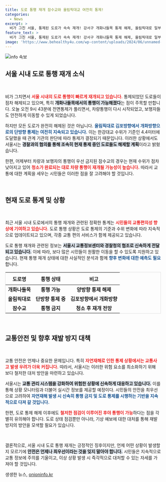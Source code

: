 ```yaml
---
title: 도로 통행 재개 잠수교와 올림픽대교 여전히 통제!
categories:
  - News
excerpt: >
  비가 그친 서울, 통제된 도로가 속속 재개! 강서구 개화나들목 통제 해제, 올림픽대로 일부 구간은 여전히 주의 필요. 잠수교 통행 재개 임박! 상세 내용 확인하세요!
feature_text: >
  비가 그친 서울, 통제된 도로가 속속 재개! 강서구 개화나들목 통제 해제, 올림픽대로 일부 구간은 여전히 주의 필요. 잠수교 통행 재개 임박! 상세 내용 확인하세요!
image: 'https://www.behealthy4u.com/wp-content/uploads/2024/06/unnamed-file.png'
---
```


<p><img src="https://www.behealthy4u.com/wp-content/uploads/2024/06/unnamed-file.png" alt="info 속보" /></p>

<h2 data-ke-size="size26">서울 시내 도로 통행 재개 소식</h2>

<p data-ke-size="size16">&nbsp;</p>

<p>비가 그치면서 <b><span style="color: #ee2323;">서울 시내의 도로 통행이 빠르게 재개되고 있습니다.</span></b> 통제되었던 도로들이 점차 해제되고 있으며, 특히 <b><span style="background-color: #21538527;">개화나들목에서의 통행이 가능해졌다</span></b>는 점이 주목할 만합니다. 오늘 오전 9시 43분에 전면통제가 풀리면서, 차량통행이 다시 시작되었고, 보행자들도 안전하게 이동할 수 있게 되었습니다. </p>

<p>하지만 모든 도로가 완전히 해제된 것은 아닙니다. <b><span style="color: #1a5490;">올림픽대로 김포방향에서 개화방향으로의 단방향 통제는 여전히 지속되고 있습니다.</span></b> 이는 한강대교 수위가 기준인 4.4미터에 도달했을 때 관계 기관의 판단에 따라 통제가 결정되기 때문입니다. 이러한 상황에서도 서울시는 <b><span style="background-color: #21538527;">경찰과의 협의를 통해 조속히 현재 통제 중인 도로들도 해제할 계획</span></b>이라고 밝혔습니다.</p>

<p>한편, 어제부터 차량과 보행자의 통행이 우선 금지된 잠수교의 경우는 현재 수위가 점차 낮아지고 있어 <b><span style="color: #ee2323;">청소가 완료되는 대로 차량 통행이 재개될 가능성이 높습니다.</span></b> 따라서 교통에 대한 계획을 세우는 시민들은 이러한 점을 잘 고려해야 할 것입니다.</p>

<p data-ke-size="size16">&nbsp;</p>

<h2 data-ke-size="size26">현재 도로 통계 및 상황</h2>

<p data-ke-size="size16">&nbsp;</p>

<p>최근 서울 시내 도로에서의 통행 재개와 관련된 정확한 통계는 <b><span style="color: #ee2323;">시민들의 교통편의성 향상에 기여하고 있습니다.</span></b> 도로 통행 상황은 도로 통제의 기준과 수위 변화에 따라 지속적으로 업데이트되고 있으며, 각종 교통 편의 서비스가 함께 제공되고 있습니다. </p>

<p>도로 통행 재개와 관련된 정보는 <b><span style="background-color: #21538527;">서울시 교통정보센터와 경찰청의 협조로 신속하게 전달되고 있습니다.</span></b> 이에 따라, 보다 많은 시민들이 원활한 이동을 할 수 있도록 지원하고 있습니다. 현재 통행 재개 상태에 대한 사실적인 분석과 함께 <b><span style="color: #1a5490;">향후 변화에 대한 예측도 필요</span></b>합니다.</p>

<table style="width: 100%; border: 1px solid #ddd;">
    <thead>
        <tr>
            <th style="text-align: center; height: 40px;"><b>도로명</b></th>
            <th style="text-align: center; height: 40px;"><b>통행 상태</b></th>
            <th style="text-align: center; height: 40px;"><b>비고</b></th>
        </tr>
    </thead>
    <tbody>
        <tr>
            <td style="text-align: center; height: 17px;"><b>개화나들목</b></td>
            <td style="text-align: center; height: 17px;"><b>통행 가능</b></td>
            <td style="text-align: center; height: 17px;"><b>양방향 통제 해제</b></td>
        </tr>
        <tr>
            <td style="text-align: center; height: 17px;"><b>올림픽대로</b></td>
            <td style="text-align: center; height: 17px;"><b>단방향 통제 중</b></td>
            <td style="text-align: center; height: 17px;"><b>김포방향에서 개화방향</b></td>
        </tr>
        <tr>
            <td style="text-align: center; height: 17px;"><b>잠수교</b></td>
            <td style="text-align: center; height: 17px;"><b>통행 금지</b></td>
            <td style="text-align: center; height: 17px;"><b>청소 후 재개 전망</b></td>
        </tr>
    </tbody>
</table>

<p data-ke-size="size16">&nbsp;</p>

<h2 data-ke-size="size26">교통안전 및 향후 재발 방지 대책</h2>

<p data-ke-size="size16">&nbsp;</p>

<p>교통 안전은 언제나 중요한 문제입니다. 특히 <b><span style="color: #ee2323;">자연재해로 인한 통제 상황에서는 교통사고 발생 우려가 더욱 커집니다.</span></b> 따라서, 서울시는 이러한 위험 요소를 최소화하기 위해 보다 철저한 대처 방안을 마련하고 있습니다. </p>

<p>서울시는 <b><span style="background-color: #21538527;">교통 관리 시스템을 강화하여 위험한 상황에 신속하게 대응하고 있습니다.</span></b> 이를 통해 상황 모니터링과 더불어 실시간 정보를 제공할 예정이다. 시민들의 안전을 최우선으로 고려하여 <b><span style="color: #1a5490;">자연재해 발생 시 신속히 통행 금지 및 도로 통제를 시행하는 기반을 지속적으로 다져 갈 것입니다.</span></b></p>

<p>한편, 도로 통제 해제 이후에도 <b><span style="color: #ee2323;">철저한 점검이 이루어진 후야 통행이 가능</span></b>하다는 점을 각별히 유의해야 합니다. 도로 상태 점검뿐만 아니라, 기상 예보에 대한 대처를 통해 재발 방지의 방안을 모색할 필요가 있습니다.</p>

<p data-ke-size="size16">&nbsp;</p>

<p>결론적으로, 서울 시내 도로 통행 재개는 긍정적인 징후이지만, 언제 어떤 상황이 발생할지 모르기에 <b><span style="background-color: #21538527;">안전은 언제나 최우선이라는 것을 잊지 말아야 합니다.</span></b> 시민들은 지속적으로 교통 정보에 주의를 기울이고, 이상 상황 발생 시 즉각적으로 대처할 수 있는 자세를 가져야 할 것입니다.</p>
생생한 뉴스, <a href="https://onioninfo.kr" rel="dofollow">onioninfo.kr</a>


